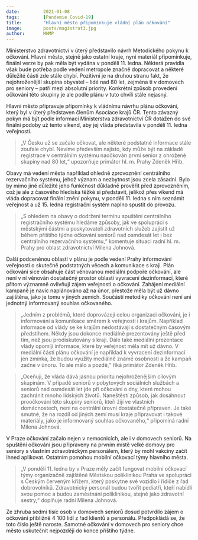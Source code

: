 ```yaml
---
date:         2021-01-08
tags:         [Pandemie Covid-19]
title:        "Hlavní město připomínkuje vládní plán očkování"
image: 	      posts/magistrat3.jpg
author:       MHMP
---
```


Ministerstvo zdravotnictví v úterý představilo návrh Metodického pokynu k očkování. Hlavní město, stejně jako ostatní kraje, nyní materiál připomínkuje, finální verze by pak měla být vydána v pondělí 11. ledna. Některá pravidla však bude potřeba podle vedení metropole značně dopracovat a některé důležité části zde stále chybí. Pozitivní je na druhou stranu fakt, že nejohroženější skupina obyvatel – lidé nad 80 let, zejména ti v domovech pro seniory – patří mezi absolutní priority. Konkrétní způsob provedení očkování této skupiny je ale podle plánu v tuto chvíli stále nejasný.

Hlavní město připravuje připomínky k vládnímu návrhu plánu očkování, který byl v úterý představen členům Asociace krajů ČR. Tento závazný pokyn má být podle informací Ministerstva zdravotnictví ČR dotažen do své finální podoby už tento víkend, aby jej vláda představila v pondělí 11. ledna veřejnosti. 

> „V Česku už se začalo očkovat, ale některé podstatné informace stále zoufale chybí. Nevíme především najisto, kdy může být na základě registrace v centrálním systému naočkován první senior z ohrožené skupiny nad 80 let,“ upozorňuje primátor hl. m. Prahy Zdeněk Hřib.

Obavy má vedení města například ohledně zprovoznění centrálního rezervačního systému, jehož význam a nezbytnost jsou zcela zásadní. Bylo by mimo jiné důležité jeho funkčnost důkladně prověřit před zprovozněním, což je ale z časového hlediska těžké si představit, jelikož přes víkend má vláda dopracovat finální znění pokynu, v pondělí 11. ledna s ním seznámit veřejnost a už 15. ledna registrační systém naplno spustit do provozu. 

> „S ohledem na obavy o dodržení termínu spuštění centrálního registračního systému hledáme způsoby, jak ve spolupráci s městskými částmi a poskytovateli zdravotních služeb zajistit už během příštího týdne očkování seniorů nad osmdesát let i bez centrálního rezervačního systému,“ komentuje situaci radní hl. m. Prahy pro oblast zdravotnictví Milena Johnová.

Další podceněnou oblastí v plánu je podle vedení Prahy informování veřejnosti o skutečně podstatných věcech a komunikace s kraji. Plán očkování sice obsahuje část věnovanou mediální podpoře očkování, ale není v ní věnován dostatečný prostor oblasti vyvracení dezinformací, které přitom významně ovlivňují zájem veřejnosti o očkování. Zahájení mediální kampaně je navíc naplánováno až na únor, přestože měla být už dávno zajištěna, jako je tomu v jiných zemích. Součástí metodiky očkování není ani jednotný informovaný souhlas očkovaného.

> „Jedním z problémů, které doprovázejí celou organizaci očkování, je i informování a komunikace směrem k veřejnosti i krajům. Například informace od vlády se ke krajům nedostávají s dostatečným časovým předstihem. Někdy jsou dokonce mediálně prezentovány ještě před tím, než jsou prodiskutovány s kraji. Dále také mediální prezentace vlády opomíjí informace, které by veřejnost měla mít už dávno. V mediální části plánu očkování je například k vyvracení dezinformací jen zmínka, že budou využity mediálně známé osobnosti a že kampaň začne v únoru. To ale málo a pozdě,“ říká primátor Zdeněk Hřib.

> „Oceňuji, že vláda dává jasnou prioritu nejohroženějším cílovým skupinám. V případě seniorů v pobytových sociálních službách a seniorů nad osmdesát let jde při očkování o dny, které mohou zachránit mnoho lidských životů. Naneštěstí způsob, jak dosáhnout proočkování této skupiny seniorů, kteří žijí ve vlastních domácnostech, není na centrální úrovni dostatečně připraven. Je také smutné, že na rozdíl od jiných zemí musí kraje připravovat i takové materiály, jako je informovaný souhlas očkovaného,“ připomíná radní Milena Johnová.

V Praze očkování začalo nejen v nemocnicích, ale i v domovech seniorů. Na spuštění očkování jsou připraveny na prvním místě velké domovy pro seniory s vlastním zdravotnickým personálem, který by mohl vakcíny začít ihned aplikovat. Ostatním pomohou mobilní očkovací týmy hlavního města. 

> „V pondělí 11. ledna by v Praze měly začít fungovat mobilní očkovací týmy organizačně zajištěné Městskou poliklinikou Praha ve spolupráci s Českým červeným křížem, který poskytne své vozidlo i řidiče z řad dobrovolníků. Zdravotnický personál budou tvořit pediatři, kteří nabídli svou pomoc a budou zaměstnáni poliklinikou, stejně jako zdravotní sestry,“ doplňuje radní Milena Johnová.

Ze zhruba sedmi tisíc osob v domovech seniorů dosud potvrdilo zájem o očkování přibližně 4 100 lidí z řad klientů a personálu. Předpokládá se, že toto číslo ještě naroste. Samotné očkování v domovech pro seniory chce město uskutečnit nejpozději do konce příštího týdne.
